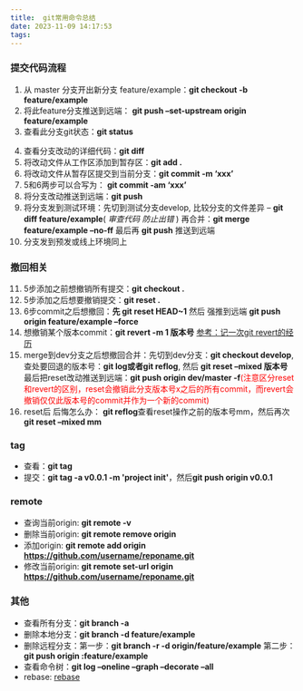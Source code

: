 ```yaml
---
title:  git常用命令总结
date: 2023-11-09 14:17:53
tags:
---
```


### 提交代码流程 
  1. 从 master 分支开出新分支 feature/example：**git checkout -b feature/example**
  2. 将此feature分支推送到远端： **git push –set-upstream origin feature/example**
  3. 查看此分支git状态：**git status**
<!-- more -->
  4. 查看分支改动的详细代码：**git diff**
  5. 将改动文件从工作区添加到暂存区：**git add .**
  6. 将改动文件从暂存区提交到当前分支：**git commit -m ‘xxx’**
  7. 5和6两步可以合写为： **git commit -am ‘xxx’**
  8. 将分支改动推送到远端：**git push**
  9. 将分支发到测试环境：先切到测试分支develop, 比较分支的文件差异 – **git diff feature/example**( *审查代码 防止出错* ) 再合并：**git merge feature/example –no-ff** 最后再 **git push** 推送到远端
  10. 分支发到预发或线上环境同上

### 撤回相关
  11. 5步添加之前想撤销所有提交：**git checkout .**
  12. 5步添加之后想要撤销提交：**git reset .**
  13. 6步commit之后想撤回：**先 git reset HEAD~1** 然后 强推到远端 **git push origin feature/example –force**
  14. 想撤销某个版本commit：**git revert -m 1 版本号** [参考：记一次git revert的经历](https://blog.justwe.site/post/git-revert/)
  15. merge到dev分支之后想撤回合并：先切到dev分支：**git checkout develop**, 查处要回退的版本号：**git log或者git reflog**, 然后 **git reset –mixed 版本号**  最后把reset改动推送到远端：**git push origin dev/master -f**<font color="red">(注意区分reset和revert的区别，reset会撤销此分支版本号x之后的所有commit，而revert会撤销仅仅此版本号的commit并作为一个新的commit)</font>
  16. reset后 后悔怎么办： **git reflog**查看reset操作之前的版本号mm，然后再次**git reset –mixed mm**

### tag
  * 查看：**git tag**
  * 提交：**git tag -a v0.0.1 -m 'project init'**，然后**git push origin v0.0.1**
### remote
  * 查询当前origin: **git remote -v**
  * 删除当前origin: **git remote remove origin**
  * 添加origin: **git remote add origin https://github.com/username/reponame.git**
  * 修改当前origin: **git remote set-url origin https://github.com/username/reponame.git**

### 其他
  * 查看所有分支：**git branch -a**
  * 删除本地分支：**git branch -d feature/example**
  * 删除远程分支：第一步：**git branch -r -d origin/feature/example**  第二步：**git push origin :feature/example**
  * 查看命令树：**git log –oneline –graph –decorate –all**
  * rebase: [rebase](http://gitbook.liuhui998.com/4_2.html)